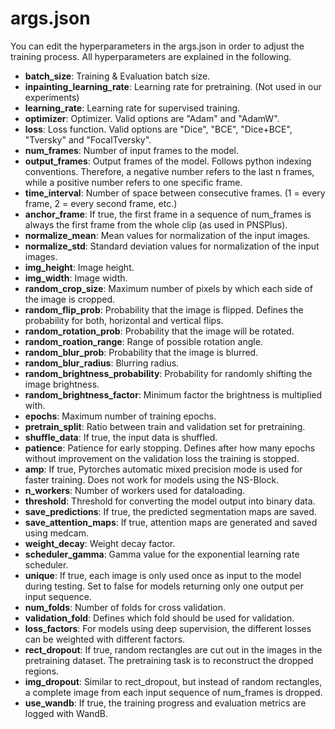 # args.json

You can edit the hyperparameters in the args.json in order to adjust the training process. All hyperparameters are explained in the following.

- **batch_size**: Training & Evaluation batch size.
- **inpainting_learning_rate**: Learning rate for pretraining. (Not used in our experiments)
- **learning_rate**: Learning rate for supervised training.
- **optimizer**: Optimizer. Valid options are "Adam" and "AdamW".
- **loss**: Loss function. Valid options are "Dice", "BCE", "Dice+BCE", "Tversky" and "FocalTversky".
- **num_frames**: Number of input frames to the model.
- **output_frames**: Output frames of the model. Follows python indexing conventions. Therefore, a negative number refers to the last n frames, while a positive number refers to one specific frame.
- **time_interval**: Number of space between consecutive frames. (1 = every frame, 2 = every second frame, etc.)
- **anchor_frame**: If true, the first frame in a sequence of num_frames is always the first frame from the whole clip (as used in PNSPlus).
- **normalize_mean**: Mean values for normalization of the input images.
- **normalize_std**: Standard deviation values for normalization of the input images.
- **img_height**: Image height.
- **img_width**: Image width.
- **random_crop_size**: Maximum number of pixels by which each side of the image is cropped.
- **random_flip_prob**: Probability that the image is flipped. Defines the probability for both, horizontal and vertical flips.
- **random_rotation_prob**: Probability that the image will be rotated.
- **random_roation_range**: Range of possible rotation angle.
- **random_blur_prob**: Probability that the image is blurred.
- **random_blur_radius**: Blurring radius.
- **random_brightness_probability**: Probability for randomly shifting the image brightness.
- **random_brightness_factor**: Minimum factor the brightness is multiplied with.
- **epochs**: Maximum number of training epochs.
- **pretrain_split**: Ratio between train and validation set for pretraining.
- **shuffle_data**: If true, the input data is shuffled.
- **patience**: Patience for early stopping. Defines after how many epochs without improvement on the validation loss the training is stopped.
- **amp**: If true, Pytorches automatic mixed precision mode is used for faster training. Does not work for models using the NS-Block.
- **n_workers**: Number of workers used for dataloading.
- **threshold**: Threshold for converting the model output into binary data.
- **save_predictions**: If true, the predicted segmentation maps are saved.
- **save_attention_maps**: If true, attention maps are generated and saved using medcam.
- **weight_decay**: Weight decay factor.
- **scheduler_gamma**: Gamma value for the exponential learning rate scheduler.
- **unique**: If true, each image is only used once as input to the model during testing. Set to false for models returning only one output per input sequence.
- **num_folds**: Number of folds for cross validation.
- **validation_fold**: Defines which fold should be used for validation.
- **loss_factors**: For models using deep supervision, the different losses can be weighted with different factors.
- **rect_dropout**: If true, random rectangles are cut out in the images in the pretraining dataset. The pretraining task is to reconstruct the dropped regions.
- **img_dropout**: Similar to rect_dropout, but instead of random rectangles, a complete image from each input sequence of num_frames is dropped.
- **use_wandb**: If true, the training progress and evaluation metrics are logged with WandB.
